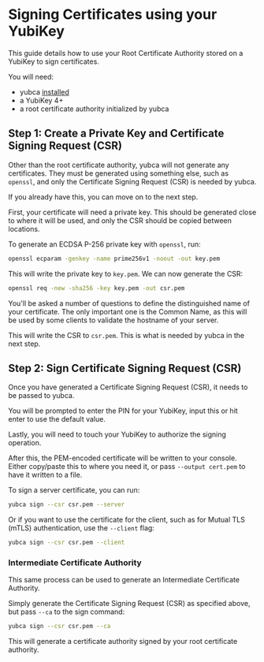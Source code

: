 # Signing Certificates using your YubiKey

This guide details how to use your Root Certificate Authority stored on a YubiKey to sign certificates.

You will need:
* yubca [installed](https://github.com/jamescun/yubca/releases)
* a YubiKey 4+
* a root certificate authority initialized by yubca


## Step 1: Create a Private Key and Certificate Signing Request (CSR)

Other than the root certificate authority, yubca will not generate any certificates. They must be generated using something else, such as `openssl`, and only the Certificate Signing Request (CSR) is needed by yubca.

If you already have this, you can move on to the next step.

First, your certificate will need a private key. This should be generated close to where it will be used, and only the CSR should be copied between locations.

To generate an ECDSA P-256 private key with `openssl`, run:

```sh
openssl ecparam -genkey -name prime256v1 -noout -out key.pem
```

This will write the private key to `key.pem`. We can now generate the CSR:

```sh
openssl req -new -sha256 -key key.pem -out csr.pem
```

You'll be asked a number of questions to define the distinguished name of your certificate. The only important one is the Common Name, as this will be used by some clients to validate the hostname of your server.

This will write the CSR to `csr.pem`. This is what is needed by yubca in the next step.


## Step 2: Sign Certificate Signing Request (CSR)

Once you have generated a Certificate Signing Request (CSR), it needs to be passed to yubca.

You will be prompted to enter the PIN for your YubiKey, input this or hit enter to use the default value.

Lastly, you will need to touch your YubiKey to authorize the signing operation.

After this, the PEM-encoded certificate will be written to your console. Either copy/paste this to where you need it, or pass `--output cert.pem` to have it written to a file.

To sign a server certificate, you can run:

```sh
yubca sign --csr csr.pem --server
```

Or if you want to use the certificate for the client, such as for Mutual TLS (mTLS) authentication, use the `--client` flag:

```sh
yubca sign --csr csr.pem --client
```

### Intermediate Certificate Authority

This same process can be used to generate an Intermediate Certificate Authority.

Simply generate the Certificate Signing Request (CSR) as specified above, but pass `--ca` to the sign command:

```sh
yubca sign --csr csr.pem --ca
```

This will generate a certificate authority signed by your root certificate authority.
